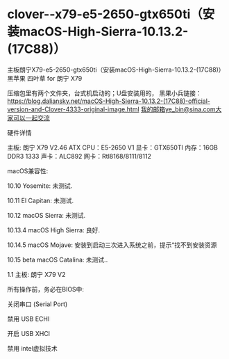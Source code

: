 # clover--x79-e5-2650-gtx650ti（安装macOS-High-Sierra-10.13.2-(17C88)）
主板朗宁X79-e5-2650-gtx650ti（安装macOS-High-Sierra-10.13.2-(17C88)）
黑苹果 四叶草 for 朗宁 X79 

压缩包里有两个文件夹，台式机启动的；U盘安装用的，
黑果小兵链接：https://blog.daliansky.net/macOS-High-Sierra-10.13.2-(17C88)-official-version-and-Clover-4333-original-image.html
我的邮箱ye_bin@sina.com大家可以一起交流


硬件详情

主板: 朗宁  X79 V2.46 ATX
CPU：E5-2650 V1 
显卡：GTX650TI
内存：16GB DDR3 1333
声卡：ALC892
网卡：Rtl8168/8111/8112


macOS兼容性:

10.10 Yosemite: 未测试.

10.11 El Capitan: 未测试.

10.12 macOS Sierra: 未测试.

10.13.4 macOS High Sierra: 良好.

10.14.5 macOS Mojave: 安装到启动三次进入系统之前，提示“找不到安装资源

10.15 beta macOS Catalina: 未测试..


1.1 主板: 朗宁 X79 V2

所有操作前，务必在BIOS中:

关闭串口 (Serial Port)

禁用 USB ECHI

开启 USB XHCI

禁用 intel虚拟技术

